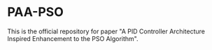 # PAA-PSO
This is the official repository for paper "A PID Controller Architecture Inspired Enhancement to the PSO Algorithm".
